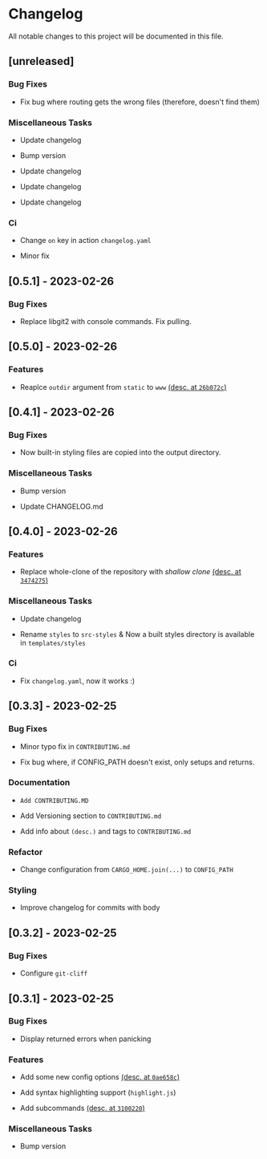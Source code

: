 # Changelog

All notable changes to this project will be documented in this file.

## [unreleased]

### Bug Fixes

-  Fix bug where routing gets the wrong files (therefore, doesn't find them)
 

### Miscellaneous Tasks

-  Update changelog
 
-  Bump version
 
-  Update changelog
 
-  Update changelog
 
-  Update changelog
 

### Ci

-  Change `on` key in action `changelog.yaml`
 
-  Minor fix
 

## [0.5.1] - 2023-02-26

### Bug Fixes

-  Replace libgit2 with console commands. Fix pulling.
 

## [0.5.0] - 2023-02-26

### Features

-  Reaplce `outdir` argument from `static` to `www` [(desc. at `26b072c`)](https://github.com/orhun/git-cliff/commit/26b072cd38f4ac0533de9190cd4ab0f5c3712f9e)
 

## [0.4.1] - 2023-02-26

### Bug Fixes

-  Now built-in styling files are copied into the output directory.
 

### Miscellaneous Tasks

-  Bump version
 
-  Update CHANGELOG.md
 

## [0.4.0] - 2023-02-26

### Features

-  Replace whole-clone of the repository with *shallow clone* [(desc. at `3474275`)](https://github.com/orhun/git-cliff/commit/3474275dbb3d0862568dc4d48852079c33d621e1)
 

### Miscellaneous Tasks

-  Update changelog
 
-  Rename `styles` to `src-styles` & Now a built styles directory is available in `templates/styles`
 

### Ci

-  Fix `changelog.yaml`, now it works :)
 

## [0.3.3] - 2023-02-25

### Bug Fixes

-  Minor typo fix in `CONTRIBUTING.md`
 
-  Fix bug where, if CONFIG_PATH doesn't exist, only setups and returns.
 

### Documentation

-  `Add CONTRIBUTING.MD`
 
-  Add Versioning section to `CONTRIBUTING.md`
 
-  Add info about `(desc.)` and tags to `CONTRIBUTING.md`
 

### Refactor

-  Change configuration from `CARGO_HOME.join(...)` to `CONFIG_PATH`
 

### Styling

-  Improve changelog for commits with body
 

## [0.3.2] - 2023-02-25

### Bug Fixes

-  Configure `git-cliff`
 

## [0.3.1] - 2023-02-25

### Bug Fixes

-  Display returned errors when panicking
 

### Features

-  Add some new config options [(desc. at `0ae658c`)](https://github.com/orhun/git-cliff/commit/0ae658c3af2a47d1bd64efa08be9aade095e970a)
 
-  Add syntax highlighting support (`highlight.js`)
 
-  Add subcommands [(desc. at `3100220`)](https://github.com/orhun/git-cliff/commit/31002203e7dab2b80ddf38742e43c301b2f4ae84)
 

### Miscellaneous Tasks

-  Bump version
 

<!-- generated by git-cliff -->
